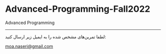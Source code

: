 # Advanced-Programming-Fall2022
Advanced Programming
___
لطفا تمرین‌های مشخص شده را به ایمیل زیر ارسال کنید:

moa.naseri@gmail.com
